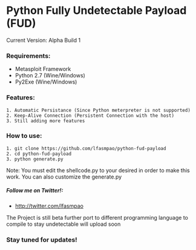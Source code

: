 # Python Fully Undetectable Payload (FUD)
Current Version: Alpha Build 1

### Requirements:
  - Metasploit Framework
  - Python 2.7 (Wine/Windows)
  - Py2Exe (Wine/Windows)

### Features:
	1. Automatic Persistance (Since Python meterpreter is not supported)
	2. Keep-Alive Connection (Persistent Connection with the host)
	3. Still adding more features
 
### How to use:
	1. git clone https://github.com/lfasmpao/python-fud-payload
	2. cd python-fud-payload
	3. python generate.py

Note: You must edit the shellcode.py to your desired in order to make this work. You can also customize the generate.py

##### Follow me on Twitter!:
- http://twitter.com/lfasmpao

The Project is still beta further port to different programming language to compile to stay undetectable will upload soon

### Stay tuned for updates!
